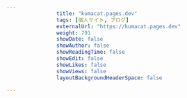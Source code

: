 ---
                title: "kumacat.pages.dev"
                tags: [個人サイト, ブログ]
                externalUrl: "https://kumacat.pages.dev"
                weight: 791
                showDate: false
                showAuthor: false
                showReadingTime: false
                showEdit: false
                showLikes: false
                showViews: false
                layoutBackgroundHeaderSpace: false
                ---

